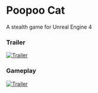 # Poopoo Cat
 A stealth game for Unreal Engine 4

### Trailer
[![Trailer](https://i9.ytimg.com/vi/XGWpSyG6lyA/mq2.jpg?sqp=CLi4s-4F&rs=AOn4CLBlCAIws4YqtnZ5NnwBr2JLFKZ6SA)](https://www.youtube.com/embed/XGWpSyG6lyA)

### Gameplay
[![Trailer](https://i9.ytimg.com/vi/2mXZ6qIc_Rc/mq2.jpg?sqp=CJa_s-4F&rs=AOn4CLD0YzqKcNx181GosohJsqY3Smobsw)](https://youtu.be/2mXZ6qIc_Rc)